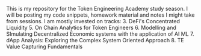 This is my repository for the Token Engineering Academy study season. I will be posting my code snippets, homework material and notes I might take from sessions.
I am mostly invested on tracks:
  3. DeFi's Concentrated Liquidity
  5. On Chain Analytics for Token Engineers
  6. Modelling and SImulating Decentralized Economic systems with the application of AI ML
  7. dApp Analysis: Exploring the Complex System Oriented Approach
  8. TE Value Capturing Fundamentals 
